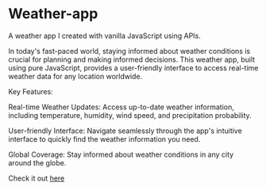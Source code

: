 # Weather-app
A weather app I created with vanilla JavaScript using APIs. 


In today's fast-paced world, staying informed about weather conditions is crucial for planning and making informed decisions. 
This weather app, built using pure JavaScript, provides a user-friendly interface to access real-time weather data for any location worldwide.

Key Features:

Real-time Weather Updates: Access up-to-date weather information, including temperature, humidity, wind speed, and precipitation probability.

User-friendly Interface: Navigate seamlessly through the app's intuitive interface to quickly find the weather information you need.

Global Coverage: Stay informed about weather conditions in any city around the globe.


Check it out <a href="https://ndaymos-weather.netlify.app/"> here </a>
